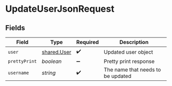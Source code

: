 # UpdateUserJsonRequest


## Fields

| Field                                             | Type                                              | Required                                          | Description                                       |
| ------------------------------------------------- | ------------------------------------------------- | ------------------------------------------------- | ------------------------------------------------- |
| `user`                                            | [shared.User](../../../sdk/models/shared/user.md) | :heavy_check_mark:                                | Updated user object                               |
| `prettyPrint`                                     | *boolean*                                         | :heavy_minus_sign:                                | Pretty print response                             |
| `username`                                        | *string*                                          | :heavy_check_mark:                                | The name that needs to be updated                 |